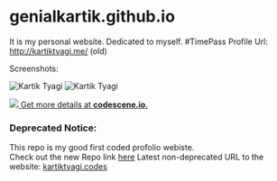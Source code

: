 # genialkartik.github.io
It is my personal website. Dedicated to myself. #TimePass
Profile Url: http://kartiktyagi.me/ (old)

Screenshots:

![Kartik Tyagi](https://user-images.githubusercontent.com/32240906/64911056-c97d0700-d73a-11e9-80d9-5d31b78baf1a.png)
![Kartik Tyagi](https://user-images.githubusercontent.com/32240906/64911081-021ce080-d73b-11e9-951b-52c45fb6c15c.png)

[![](https://codescene.io/projects/6678/status.svg) Get more details at **codescene.io**.](https://codescene.io/projects/6678/jobs/latest-successful/results)

### Deprecated Notice:
This repo is my good first coded profolio webiste.<br>
Check out the new Repo link [here](https://github.com/genialkartik/genialkartik.github.io.)
Latest non-deprecated URL to the website: [kartiktyagi.codes](https://kartiktyagi.codes)

